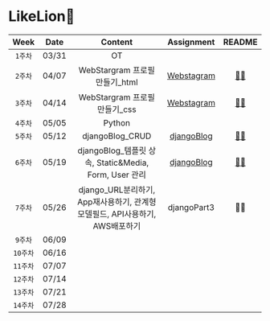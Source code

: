 # LikeLion🦁

|   Week   | Date  |                                   Content                                    |                                    Assignment                                    |                                         README                                          |
| :------: | :---: | :--------------------------------------------------------------------------: | :------------------------------------------------------------------------------: | :-------------------------------------------------------------------------------------: |
| `1주차`  | 03/31 |                                      OT                                      |
| `2주차`  | 04/07 |                       WebStargram 프로필 만들기\_html                        | [Webstagram](https://github.com/hannachoi24/LikeLion.git/tree/master/Webstagram) | [👩‍💻](https://github.com/hannachoi24/LikeLion.git/blob/main/README/README_Webstagram.md) |
| `3주차`  | 04/14 |                        WebStargram 프로필 만들기\_css                        | [Webstagram](https://github.com/hannachoi24/LikeLion.git/tree/master/Webstagram) | [👩‍💻](https://github.com/hannachoi24/LikeLion.git/blob/main/README/README_Webstagram.md) |
| `4주차`  | 05/05 |                                    Python                                    |
| `5주차`  | 05/12 |                               djangoBlog_CRUD                                | [djangoBlog](https://github.com/hannachoi24/LikeLion.git/tree/master/djangoBlog) | [👩‍💻](https://github.com/hannachoi24/LikeLion.git/blob/main/README/README_djangoBlog.md) |
| `6주차`  | 05/19 |            djangoBlog\_템플릿 상속, Static&Media, Form, User 관리            | [djangoBlog](https://github.com/hannachoi24/LikeLion.git/tree/master/djangoBlog) | [👩‍💻](https://github.com/hannachoi24/LikeLion.git/blob/main/README/README_djangoBlog.md) |
| `7주차`  | 05/26 | django_URL분리하기, App재사용하기, 관계형 모델필드, API사용하기, AWS배포하기 |                                   djangoPart3                                    |                                           👩‍💻                                            |
| `9주차`  | 06/09 |
| `10주차` | 06/16 |
| `11주차` | 07/07 |
| `12주차` | 07/14 |
| `13주차` | 07/21 |
| `14주차` | 07/28 |
